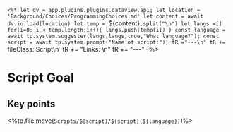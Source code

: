 
`<%*
let dv = app.plugins.plugins.dataview.api;
let location = 'Background/Choices/ProgrammingChoices.md'
let content = await dv.io.load(location)
let temp = `${content}`.split("\n")
let langs =[]
for(i=0; i < temp.length;i++){
	langs.push(temp[i])
}
const language = await tp.system.suggester(langs,langs,true,"What language?");
const script = await tp.system.prompt("Name of script:");
tR ="---\n"
tR += `fileClass: Script\n`
tR += "Links: \n"
tR += "---"
-%>

# Script Goal

## Key points


<%tp.file.move(`Scripts/${script}/${script}(${language})`)%>
